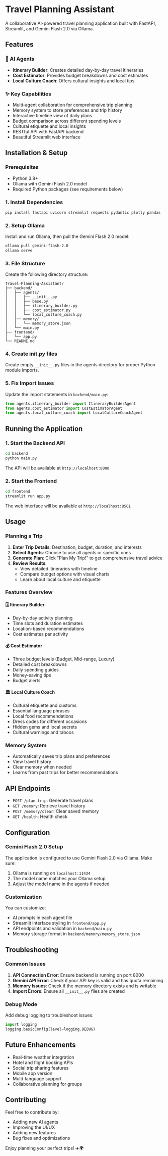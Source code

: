 # Travel Planning Assistant

A collaborative AI-powered travel planning application built with FastAPI, Streamlit, and Gemini Flash 2.0 via Ollama.

## Features

### 🤖 AI Agents
- **Itinerary Builder**: Creates detailed day-by-day travel itineraries
- **Cost Estimator**: Provides budget breakdowns and cost estimates
- **Local Culture Coach**: Offers cultural insights and local tips

### ✨ Key Capabilities
- Multi-agent collaboration for comprehensive trip planning
- Memory system to store preferences and trip history
- Interactive timeline view of daily plans
- Budget comparison across different spending levels
- Cultural etiquette and local insights
- RESTful API with FastAPI backend
- Beautiful Streamlit web interface

## Installation & Setup

### Prerequisites
- Python 3.8+
- Ollama with Gemini Flash 2.0 model
- Required Python packages (see requirements below)

### 1. Install Dependencies
```bash
pip install fastapi uvicorn streamlit requests pydantic plotly pandas
```

### 2. Setup Ollama
Install and run Ollama, then pull the Gemini Flash 2.0 model:
```bash
ollama pull gemini-flash-2.0
ollama serve
```

### 3. File Structure
Create the following directory structure:
```
Travel-Planning-Assistant/
├── backend/
│   ├── agents/
│   │   ├── __init__.py
│   │   ├── base.py
│   │   ├── itinerary_builder.py
│   │   ├── cost_estimator.py
│   │   └── local_culture_coach.py
│   ├── memory/
│   │   └── memory_store.json
│   └── main.py
├── frontend/
│   └── app.py
└── README.md
```

### 4. Create __init__.py files
Create empty `__init__.py` files in the agents directory for proper Python module imports.

### 5. Fix Import Issues
Update the import statements in `backend/main.py`:

```python
from agents.itinerary_builder import ItineraryBuilderAgent
from agents.cost_estimator import CostEstimatorAgent  
from agents.local_culture_coach import LocalCultureCoachAgent
```

## Running the Application

### 1. Start the Backend API
```bash
cd backend
python main.py
```
The API will be available at `http://localhost:8000`

### 2. Start the Frontend
```bash
cd frontend
streamlit run app.py
```
The web interface will be available at `http://localhost:8501`

## Usage

### Planning a Trip
1. **Enter Trip Details**: Destination, budget, duration, and interests
2. **Select Agents**: Choose to use all agents or specific ones
3. **Generate Plan**: Click "Plan My Trip!" to get comprehensive travel advice
4. **Review Results**: 
   - View detailed itineraries with timeline
   - Compare budget options with visual charts
   - Learn about local culture and etiquette

### Features Overview

#### 🗓️ Itinerary Builder
- Day-by-day activity planning
- Time slots and duration estimates
- Location-based recommendations
- Cost estimates per activity

#### 💰 Cost Estimator
- Three budget levels (Budget, Mid-range, Luxury)
- Detailed cost breakdowns
- Daily spending guides
- Money-saving tips
- Budget alerts

#### 🏛️ Local Culture Coach
- Cultural etiquette and customs
- Essential language phrases
- Local food recommendations
- Dress codes for different occasions
- Hidden gems and local secrets
- Cultural warnings and taboos

### Memory System
- Automatically saves trip plans and preferences
- View travel history
- Clear memory when needed
- Learns from past trips for better recommendations

## API Endpoints

- `POST /plan-trip`: Generate travel plans
- `GET /memory`: Retrieve travel history
- `POST /memory/clear`: Clear saved memory
- `GET /health`: Health check

## Configuration

### Gemini Flash 2.0 Setup
The application is configured to use Gemini Flash 2.0 via Ollama. Make sure:
1. Ollama is running on `localhost:11434`
2. The model name matches your Ollama setup
3. Adjust the model name in the agents if needed

### Customization
You can customize:
- AI prompts in each agent file
- Streamlit interface styling in `frontend/app.py`
- API endpoints and validation in `backend/main.py`
- Memory storage format in `backend/memory/memory_store.json`

## Troubleshooting

### Common Issues
1. **API Connection Error**: Ensure backend is running on port 8000
2. **Gemini API Error**: Check if your API key is valid and has quota remaining
3. **Memory Issues**: Check if the memory directory exists and is writable
4. **Import Errors**: Ensure all `__init__.py` files are created

### Debug Mode
Add debug logging to troubleshoot issues:
```python
import logging
logging.basicConfig(level=logging.DEBUG)
```

## Future Enhancements
- Real-time weather integration
- Hotel and flight booking APIs
- Social trip sharing features
- Mobile app version
- Multi-language support
- Collaborative planning for groups

## Contributing
Feel free to contribute by:
- Adding new AI agents
- Improving the UI/UX
- Adding new features
- Bug fixes and optimizations

Enjoy planning your perfect trips! ✈️🌍
